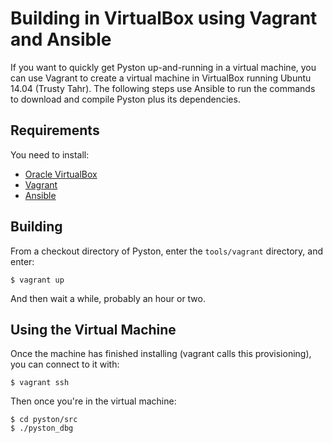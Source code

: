 # Building in VirtualBox using Vagrant and Ansible

If you want to quickly get Pyston up-and-running in a virtual machine,
you can use Vagrant to create a virtual machine in VirtualBox
running Ubuntu 14.04 (Trusty Tahr). The following steps
use Ansible to run the commands to download and compile Pyston
plus its dependencies.


## Requirements

You need to install:

- [Oracle VirtualBox](https://www.virtualbox.org/wiki/Downloads)
- [Vagrant](http://downloads.vagrantup.com/)
- [Ansible](http://docs.ansible.com/intro_installation.html#installing-the-control-machine)

## Building

From a checkout directory of Pyston, enter
the `tools/vagrant` directory, and enter:

```
$ vagrant up
```

And then wait a while, probably an hour or two.

## Using the Virtual Machine

Once the machine has finished installing (vagrant calls this provisioning),
you can connect to it with:

```
$ vagrant ssh
```

Then once you're in the virtual machine:

```
$ cd pyston/src
$ ./pyston_dbg
```



